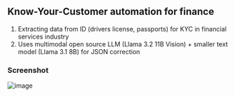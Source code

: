 ## Know-Your-Customer automation for finance
1. Extracting data from ID (drivers license, passports) for KYC in financial services industry
2. Uses multimodal open source LLM (Llama 3.2 11B Vision) + smaller text model (Llama 3.1 8B) for JSON correction

### Screenshot

![image](https://github.com/user-attachments/assets/b619b2e1-8922-4c78-96e8-a7d9d28e7816)
